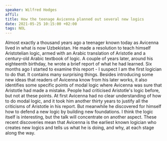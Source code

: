 ```yaml
---
speaker: Wilfred Hodges
affil: 
title: How the teenage Avicenna planned out several new logics
date: 2021-05-25 10:15:00 +02:00
tags: NOL
---
```

Almost exactly a thousand years ago a teenager known today as Avicenna lived in what is now Uzbekistan.
He made a resolution to teach himself Aristotelian logic, armed with an Arabic translation of Aristotle and a century-old Arabic textbook of logic.
A couple of years later, around his eighteenth birthday, he wrote a brief report of what he had learned.
Six months ago I started to examine this report - I suspect I am the first logician to do that.
It contains many surprising things.
Besides introducing some new ideas that readers of Avicenna know from his later works, it also identifies some specific points of modal logic where Avicenna was sure that Aristotle had made a mistake.
People had criticised Aristotle's logic before, but not at these points.
At first Avicenna had no clear understanding of how to do modal logic, and it took him another thirty years to justify all the criticisms of Aristotle in his report.
But meanwhile he discovered for himself how to defend a new logic by building new foundations.
I think the logic itself is interesting, but the talk will concentrate on another aspect.
These recent discoveries mean that Avicenna is the earliest known logician who creates new logics and tells us what he is doing, and why, at each stage along the way.
